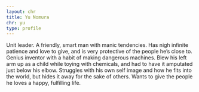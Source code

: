 ```yaml
---
layout: chr
title: Yu Nomura
chr: yu
type: profile
---
```

Unit leader. A friendly, smart man with manic tendencies. Has nigh infinite patience and love to give, and is very protective of the people he’s close to. Genius inventor with a habit of making dangerous machines. Blew his left arm up as a child while toying with chemicals, and had to have it amputated just below his elbow. Struggles with his own self image and how he fits into the world, but hides it away for the sake of others. Wants to give the people he loves a happy, fulfilling life.